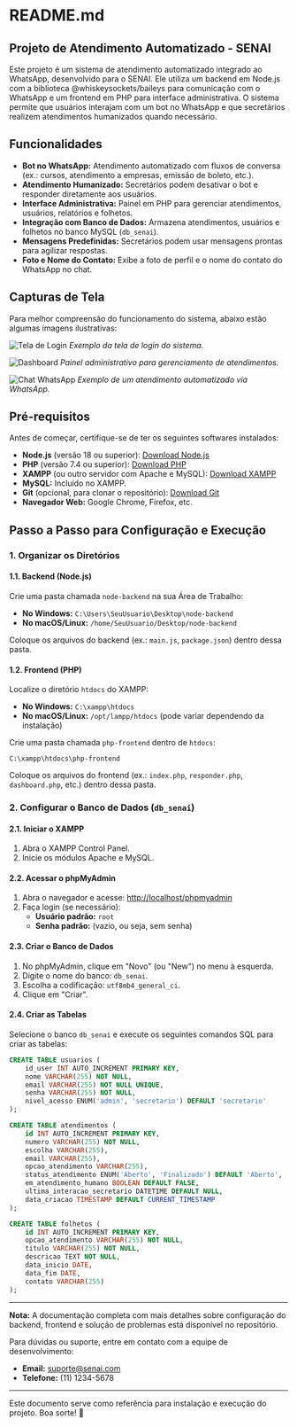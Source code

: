 # README.md

## Projeto de Atendimento Automatizado - SENAI

Este projeto é um sistema de atendimento automatizado integrado ao WhatsApp, desenvolvido para o SENAI. Ele utiliza um backend em Node.js com a biblioteca @whiskeysockets/baileys para comunicação com o WhatsApp e um frontend em PHP para interface administrativa. O sistema permite que usuários interajam com um bot no WhatsApp e que secretários realizem atendimentos humanizados quando necessário.

## Funcionalidades

- **Bot no WhatsApp:** Atendimento automatizado com fluxos de conversa (ex.: cursos, atendimento a empresas, emissão de boleto, etc.).
- **Atendimento Humanizado:** Secretários podem desativar o bot e responder diretamente aos usuários.
- **Interface Administrativa:** Painel em PHP para gerenciar atendimentos, usuários, relatórios e folhetos.
- **Integração com Banco de Dados:** Armazena atendimentos, usuários e folhetos no banco MySQL (`db_senai`).
- **Mensagens Predefinidas:** Secretários podem usar mensagens prontas para agilizar respostas.
- **Foto e Nome do Contato:** Exibe a foto de perfil e o nome do contato do WhatsApp no chat.

## Capturas de Tela

Para melhor compreensão do funcionamento do sistema, abaixo estão algumas imagens ilustrativas:

![Tela de Login]()
*Exemplo da tela de login do sistema.*

![Dashboard](images/dashboard.png)
*Painel administrativo para gerenciamento de atendimentos.*

![Chat WhatsApp](images/chat_whatsapp.png)
*Exemplo de um atendimento automatizado via WhatsApp.*

## Pré-requisitos

Antes de começar, certifique-se de ter os seguintes softwares instalados:

- **Node.js** (versão 18 ou superior): [Download Node.js](https://nodejs.org/)
- **PHP** (versão 7.4 ou superior): [Download PHP](https://www.php.net/downloads)
- **XAMPP** (ou outro servidor com Apache e MySQL): [Download XAMPP](https://www.apachefriends.org/pt_br/index.html)
- **MySQL:** Incluído no XAMPP.
- **Git** (opcional, para clonar o repositório): [Download Git](https://git-scm.com/)
- **Navegador Web:** Google Chrome, Firefox, etc.

## Passo a Passo para Configuração e Execução

### 1. Organizar os Diretórios

#### 1.1. Backend (Node.js)

Crie uma pasta chamada `node-backend` na sua Área de Trabalho:

- **No Windows:** `C:\Users\SeuUsuario\Desktop\node-backend`
- **No macOS/Linux:** `/home/SeuUsuario/Desktop/node-backend`

Coloque os arquivos do backend (ex.: `main.js`, `package.json`) dentro dessa pasta.

#### 1.2. Frontend (PHP)

Localize o diretório `htdocs` do XAMPP:

- **No Windows:** `C:\xampp\htdocs`
- **No macOS/Linux:** `/opt/lampp/htdocs` (pode variar dependendo da instalação)

Crie uma pasta chamada `php-frontend` dentro de `htdocs`:

```plaintext
C:\xampp\htdocs\php-frontend
```

Coloque os arquivos do frontend (ex.: `index.php`, `responder.php`, `dashboard.php`, etc.) dentro dessa pasta.

### 2. Configurar o Banco de Dados (`db_senai`)

#### 2.1. Iniciar o XAMPP

1. Abra o XAMPP Control Panel.
2. Inicie os módulos Apache e MySQL.

#### 2.2. Acessar o phpMyAdmin

1. Abra o navegador e acesse: [http://localhost/phpmyadmin](http://localhost/phpmyadmin)
2. Faça login (se necessário):
   - **Usuário padrão:** `root`
   - **Senha padrão:** (vazio, ou seja, sem senha)

#### 2.3. Criar o Banco de Dados

1. No phpMyAdmin, clique em "Novo" (ou "New") no menu à esquerda.
2. Digite o nome do banco: `db_senai`.
3. Escolha a codificação: `utf8mb4_general_ci`.
4. Clique em "Criar".

#### 2.4. Criar as Tabelas

Selecione o banco `db_senai` e execute os seguintes comandos SQL para criar as tabelas:

```sql
CREATE TABLE usuarios (
    id_user INT AUTO_INCREMENT PRIMARY KEY,
    nome VARCHAR(255) NOT NULL,
    email VARCHAR(255) NOT NULL UNIQUE,
    senha VARCHAR(255) NOT NULL,
    nivel_acesso ENUM('admin', 'secretario') DEFAULT 'secretario'
);

CREATE TABLE atendimentos (
    id INT AUTO_INCREMENT PRIMARY KEY,
    numero VARCHAR(255) NOT NULL,
    escolha VARCHAR(255),
    email VARCHAR(255),
    opcao_atendimento VARCHAR(255),
    status_atendimento ENUM('Aberto', 'Finalizado') DEFAULT 'Aberto',
    em_atendimento_humano BOOLEAN DEFAULT FALSE,
    ultima_interacao_secretario DATETIME DEFAULT NULL,
    data_criacao TIMESTAMP DEFAULT CURRENT_TIMESTAMP
);

CREATE TABLE folhetos (
    id INT AUTO_INCREMENT PRIMARY KEY,
    opcao_atendimento VARCHAR(255) NOT NULL,
    titulo VARCHAR(255) NOT NULL,
    descricao TEXT NOT NULL,
    data_inicio DATE,
    data_fim DATE,
    contato VARCHAR(255)
);
```

---

**Nota:** A documentação completa com mais detalhes sobre configuração do backend, frontend e solução de problemas está disponível no repositório.

Para dúvidas ou suporte, entre em contato com a equipe de desenvolvimento:

- **Email:** suporte@senai.com
- **Telefone:** (11) 1234-5678

---

Este documento serve como referência para instalação e execução do projeto. Boa sorte! 🚀

